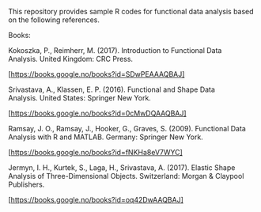 This repository provides sample R codes for functional data analysis based on the following references.

Books:

Kokoszka, P., Reimherr, M. (2017). Introduction to Functional Data Analysis. United Kingdom: CRC Press.

[https://books.google.no/books?id=SDwPEAAAQBAJ]

Srivastava, A., Klassen, E. P. (2016). Functional and Shape Data Analysis. United States: Springer New York.

[https://books.google.no/books?id=0cMwDQAAQBAJ]

Ramsay, J. O., Ramsay, J., Hooker, G., Graves, S. (2009). Functional Data Analysis with R and MATLAB. Germany: Springer New York.

[https://books.google.no/books?id=fNKHa8eV7WYC]

Jermyn, I. H., Kurtek, S., Laga, H., Srivastava, A. (2017). Elastic Shape Analysis of Three-Dimensional Objects. Switzerland: Morgan & Claypool Publishers.

[https://books.google.no/books?id=oq42DwAAQBAJ]

